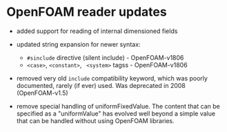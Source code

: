 # OpenFOAM reader updates

- added support for reading of internal dimensioned fields

- updated string expansion for newer syntax:
  - `#sinclude` directive (silent include) - OpenFOAM-v1806
  - `<case>`, `<constant>`, ` <system>` tagss - OpenFOAM-v1806

- removed very old `include` compatibility keyword, which was poorly
  documented, rarely (if ever) used.
  Was deprecated in 2008 (OpenFOAM-v1.5)

- remove special handling of uniformFixedValue.
  The content that can be specified as a "uniformValue" has evolved
  well beyond a simple value that can be handled without using
  OpenFOAM libraries.
